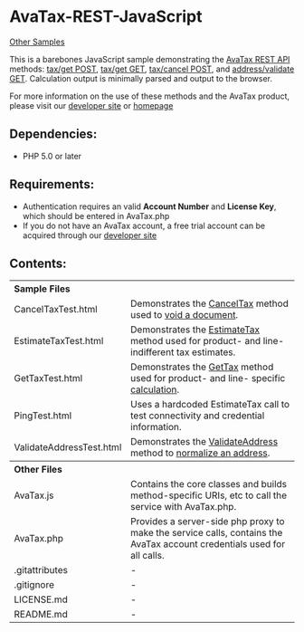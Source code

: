 AvaTax-REST-JavaScript
=====================
[Other Samples](http://developer.avalara.com/api-docs/api-sample-code)

This is a barebones JavaScript sample demonstrating the [AvaTax REST API](http://developer.avalara.com/api-docs/rest) methods:
 [tax/get POST](http://developer.avalara.com/api-docs/rest/tax/post/), [tax/get GET](http://developer.avalara.com/api-docs/rest/tax/get), [tax/cancel POST](http://developer.avalara.com/api-docs/rest/tax/cancel), and [address/validate GET](http://developer.avalara.com/api-docs/rest/address-validation). Calculation output is minimally parsed and output to the browser. 
 
 For more information on the use of these methods and the AvaTax product, please visit our [developer site](http://developer.avalara.com/) or [homepage](http://www.avalara.com/)
 
Dependencies:
-----------
- PHP 5.0 or later


Requirements:
----------
- Authentication requires an valid **Account Number** and **License Key**, which should be entered in AvaTax.php
- If you do not have an AvaTax account, a free trial account can be acquired through our [developer site](http://developer.avalara.com/api-get-started)
 

Contents:
----------
 
<table>
<th colspan="2" align=left>Sample Files</th>
<tr><td>CancelTaxTest.html</td><td>Demonstrates the <a href="http://developer.avalara.com/api-docs/rest/tax/cancel">CancelTax</a> method used to <a href="http://developer.avalara.com/api-docs/api-reference/canceltax">void a document</a>.</td></tr>
<tr><td>EstimateTaxTest.html</td><td>Demonstrates the <a href="http://developer.avalara.com/api-docs/rest/tax/get">EstimateTax</a> method used for product- and line- indifferent tax estimates.</td></tr>
<tr><td>GetTaxTest.html</td><td>Demonstrates the <a href="http://developer.avalara.com/api-docs/rest/tax/post">GetTax</a> method used for product- and line- specific <a href="http://developer.avalara.com/api-docs/api-reference/gettax">calculation</a>.</td></tr>
<tr><td>PingTest.html</td><td>Uses a hardcoded EstimateTax call to test connectivity and credential information.</td></tr>
<tr><td>ValidateAddressTest.html</td><td>Demonstrates the <a href="http://developer.avalara.com/api-docs/rest/address-validation">ValidateAddress</a> method to <a href="http://developer.avalara.com/api-docs/api-reference/address-validation">normalize an address</a>.</td></tr>
<th colspan="2" align=left>Other Files</th>
<tr><td>AvaTax.js</td><td>Contains the core classes and builds method-specific URIs, etc to call the service with AvaTax.php.</td></tr>
<tr><td>AvaTax.php</td><td>Provides a server-side php proxy to make the service calls, contains the AvaTax account credentials used for all calls.</td></tr>
<tr><td>.gitattributes</td><td>-</td></tr>
<tr><td>.gitignore</td><td>-</td></tr>
<tr><td>LICENSE.md</td><td>-</td></tr>
<tr><td>README.md</td><td>-</td></tr>
</table>

